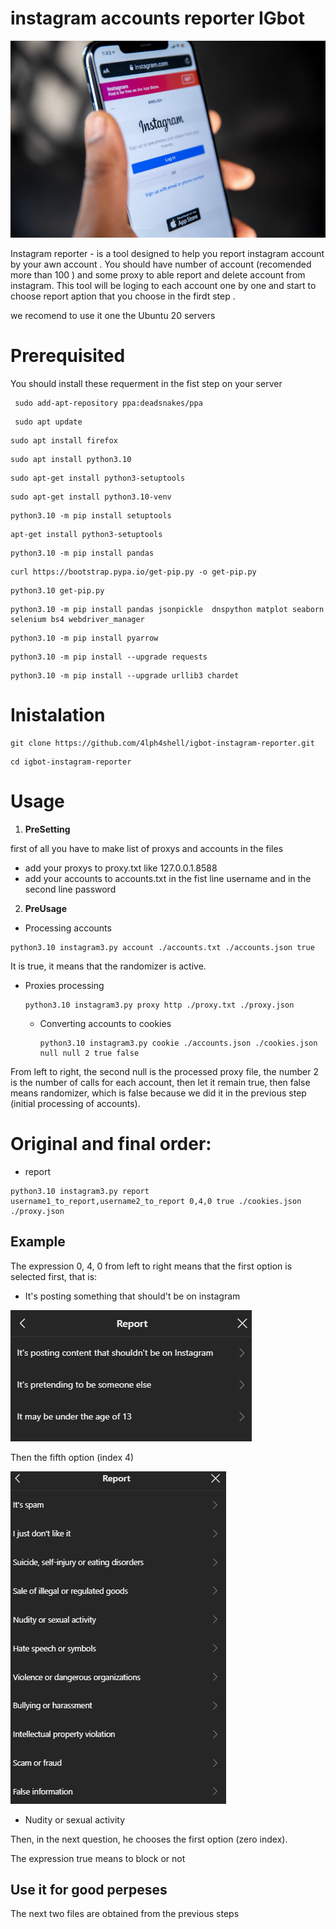 # instagram accounts reporter IGbot

![image](https://github.com/4lph4shell/igbot-instagram-reporter/blob/master/Untitled-design-13.png)

Instagram reporter - is a tool designed to help you report instagram account by your awn account .
You should have number of account (recomended more than 100 ) and some proxy to able report and delete account from instagram.
This tool will be loging to each account one by one and start to choose report aption that you choose in the firdt step .

 we recomend to use it one the Ubuntu 20 servers

# Prerequisited
You should install these requerment in the fist step on your server 
```
 sudo add-apt-repository ppa:deadsnakes/ppa
```
```
 sudo apt update
```
```
sudo apt install firefox
```
```
sudo apt install python3.10
```
```
sudo apt-get install python3-setuptools
```
```
sudo apt-get install python3.10-venv
```
```
python3.10 -m pip install setuptools
```
```
apt-get install python3-setuptools
```
```
python3.10 -m pip install pandas
```
```
curl https://bootstrap.pypa.io/get-pip.py -o get-pip.py
```
```
python3.10 get-pip.py
```
```
python3.10 -m pip install pandas jsonpickle  dnspython matplot seaborn selenium bs4 webdriver_manager
```
```
python3.10 -m pip install pyarrow
```
```
python3.10 -m pip install --upgrade requests
```
```
python3.10 -m pip install --upgrade urllib3 chardet
```
# Inistalation
 ```
git clone https://github.com/4lph4shell/igbot-instagram-reporter.git
```
```
cd igbot-instagram-reporter
```
 # Usage
 
1. **PreSetting**
 
first of all you have to make list of proxys and accounts in the files
 - add your proxys to proxy.txt like     127.0.0.1.8588
 - add your accounts to accounts.txt     in the fist line username and in the second line password
 2. **PreUsage**
   - Processing accounts
   ```
   python3.10 instagram3.py account ./accounts.txt ./accounts.json true
   ```
   It is true, it means that the randomizer is active.
   - Proxies processing
     ```
     python3.10 instagram3.py proxy http ./proxy.txt ./proxy.json
     ```
     - Converting accounts to cookies
       ```
       python3.10 instagram3.py cookie ./accounts.json ./cookies.json null null 2 true false
       ```
From left to right, the second null is the processed proxy file, the number 2 is the number of calls for each account, then let it remain true, then false means randomizer, which is false because we did it in the previous step (initial processing of accounts). 

# Original and final order:
- report
```
python3.10 instagram3.py report username1_to_report,username2_to_report 0,4,0 true ./cookies.json ./proxy.json
```
## Example
The expression 0, 4, 0 from left to right means that the first option is selected first, that is:
- It's posting something that should't be on instagram

 ![image](https://github.com/4lph4shell/igbot-instagram-reporter/blob/master/photo_2024-09-18_19-20-03.jpg)


Then the fifth option (index 4)

![image](https://github.com/4lph4shell/igbot-instagram-reporter/blob/master/photo_2024-09-18_19-20-08.jpg) 

- Nudity or sexual activity
  
Then, in the next question, he chooses the first option (zero index).

The expression true means to block or not

## Use it for good perpeses

The next two files are obtained from the previous steps
